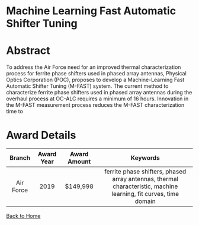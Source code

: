 
Machine Learning Fast Automatic Shifter Tuning
==============================================

# Abstract


To address the Air Force need for an improved thermal characterization process for ferrite phase shifters used in phased array antennas, Physical Optics Corporation (POC), proposes to develop a Machine-Learning Fast Automatic Shifter Tuning (M-FAST) system. The current method to characterize ferrite phase shifters used in phased array antennas during the overhaul process at OC-ALC requires a minimum of 16 hours. Innovation in the M-FAST measurement process reduces the M-FAST characterization time to  

# Award Details

|Branch|Award Year|Award Amount|Keywords|
| :---: | :---: | :---: | :---: |
|Air Force|2019|$149,998|ferrite phase shifters, phased array antennas, thermal characteristic, machine learning, fit curves, time domain|
  
  


[Back to Home](https://github.com/chrischow/dod_sbir_awards/DJ/#1465)